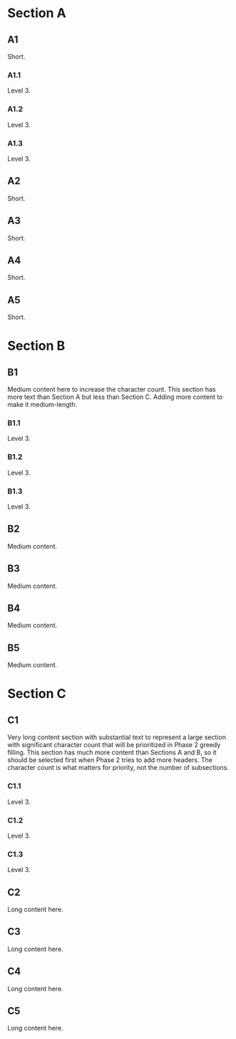# Section A

## A1

Short.

### A1.1

Level 3.

### A1.2

Level 3.

### A1.3

Level 3.

## A2

Short.

## A3

Short.

## A4

Short.

## A5

Short.

# Section B

## B1

Medium content here to increase the character count. This section has more text than Section A but less than Section C. Adding more content to make it medium-length.

### B1.1

Level 3.

### B1.2

Level 3.

### B1.3

Level 3.

## B2

Medium content.

## B3

Medium content.

## B4

Medium content.

## B5

Medium content.

# Section C

## C1

Very long content section with substantial text to represent a large section with significant character count that will be prioritized in Phase 2 greedy filling. This section has much more content than Sections A and B, so it should be selected first when Phase 2 tries to add more headers. The character count is what matters for priority, not the number of subsections.

### C1.1

Level 3.

### C1.2

Level 3.

### C1.3

Level 3.

## C2

Long content here.

## C3

Long content here.

## C4

Long content here.

## C5

Long content here.
